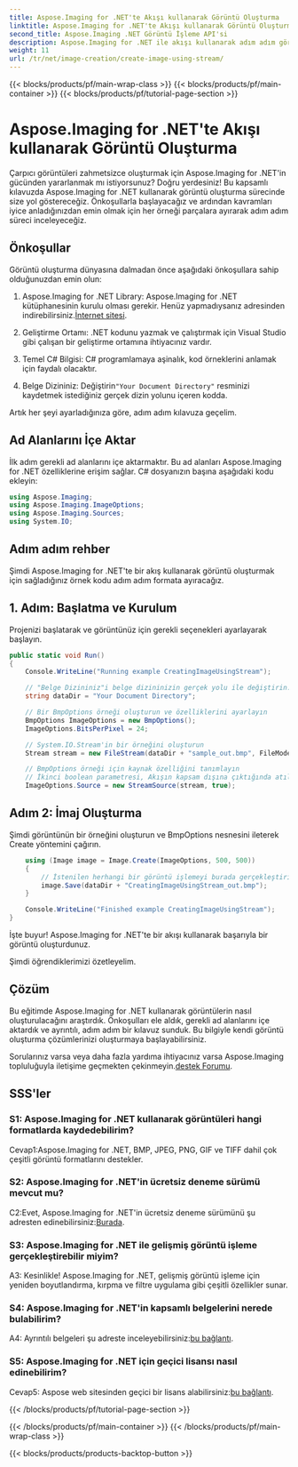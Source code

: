 ```yaml
---
title: Aspose.Imaging for .NET'te Akışı kullanarak Görüntü Oluşturma
linktitle: Aspose.Imaging for .NET'te Akışı kullanarak Görüntü Oluşturma
second_title: Aspose.Imaging .NET Görüntü İşleme API'si
description: Aspose.Imaging for .NET ile akışı kullanarak adım adım görüntü oluşturmayı öğrenin. Kapsamlı kılavuz, önkoşullar ve SSS'ler dahildir.
weight: 11
url: /tr/net/image-creation/create-image-using-stream/
---
```


{{< blocks/products/pf/main-wrap-class >}}
{{< blocks/products/pf/main-container >}}
{{< blocks/products/pf/tutorial-page-section >}}

# Aspose.Imaging for .NET'te Akışı kullanarak Görüntü Oluşturma

Çarpıcı görüntüleri zahmetsizce oluşturmak için Aspose.Imaging for .NET'in gücünden yararlanmak mı istiyorsunuz? Doğru yerdesiniz! Bu kapsamlı kılavuzda Aspose.Imaging for .NET kullanarak görüntü oluşturma sürecinde size yol göstereceğiz. Önkoşullarla başlayacağız ve ardından kavramları iyice anladığınızdan emin olmak için her örneği parçalara ayırarak adım adım süreci inceleyeceğiz.

## Önkoşullar

Görüntü oluşturma dünyasına dalmadan önce aşağıdaki önkoşullara sahip olduğunuzdan emin olun:

1.  Aspose.Imaging for .NET Library: Aspose.Imaging for .NET kütüphanesinin kurulu olması gerekir. Henüz yapmadıysanız adresinden indirebilirsiniz.[İnternet sitesi](https://releases.aspose.com/imaging/net/).

2. Geliştirme Ortamı: .NET kodunu yazmak ve çalıştırmak için Visual Studio gibi çalışan bir geliştirme ortamına ihtiyacınız vardır.

3. Temel C# Bilgisi: C# programlamaya aşinalık, kod örneklerini anlamak için faydalı olacaktır.

4.  Belge Dizininiz: Değiştirin`"Your Document Directory"` resminizi kaydetmek istediğiniz gerçek dizin yolunu içeren kodda.

Artık her şeyi ayarladığınıza göre, adım adım kılavuza geçelim.

## Ad Alanlarını İçe Aktar

İlk adım gerekli ad alanlarını içe aktarmaktır. Bu ad alanları Aspose.Imaging for .NET özelliklerine erişim sağlar. C# dosyanızın başına aşağıdaki kodu ekleyin:

```csharp
using Aspose.Imaging;
using Aspose.Imaging.ImageOptions;
using Aspose.Imaging.Sources;
using System.IO;
```

## Adım adım rehber

Şimdi Aspose.Imaging for .NET'te bir akış kullanarak görüntü oluşturmak için sağladığınız örnek kodu adım adım formata ayıracağız.

## 1. Adım: Başlatma ve Kurulum

Projenizi başlatarak ve görüntünüz için gerekli seçenekleri ayarlayarak başlayın.

```csharp
public static void Run()
{
    Console.WriteLine("Running example CreatingImageUsingStream");

    // "Belge Dizininiz"i belge dizininizin gerçek yolu ile değiştirin.
    string dataDir = "Your Document Directory";

    // Bir BmpOptions örneği oluşturun ve özelliklerini ayarlayın
    BmpOptions ImageOptions = new BmpOptions();
    ImageOptions.BitsPerPixel = 24;

    // System.IO.Stream'in bir örneğini oluşturun
    Stream stream = new FileStream(dataDir + "sample_out.bmp", FileMode.Create);

    // BmpOptions örneği için kaynak özelliğini tanımlayın
    // İkinci boolean parametresi, Akışın kapsam dışına çıktığında atılıp atılmayacağını belirler
    ImageOptions.Source = new StreamSource(stream, true);
```

## Adım 2: İmaj Oluşturma

Şimdi görüntünün bir örneğini oluşturun ve BmpOptions nesnesini ileterek Create yöntemini çağırın.

```csharp
    using (Image image = Image.Create(ImageOptions, 500, 500))
    {
        // İstenilen herhangi bir görüntü işlemeyi burada gerçekleştirin
        image.Save(dataDir + "CreatingImageUsingStream_out.bmp");
    }

    Console.WriteLine("Finished example CreatingImageUsingStream");
}
```

İşte buyur! Aspose.Imaging for .NET'te bir akışı kullanarak başarıyla bir görüntü oluşturdunuz.

Şimdi öğrendiklerimizi özetleyelim.

## Çözüm

Bu eğitimde Aspose.Imaging for .NET kullanarak görüntülerin nasıl oluşturulacağını araştırdık. Önkoşulları ele aldık, gerekli ad alanlarını içe aktardık ve ayrıntılı, adım adım bir kılavuz sunduk. Bu bilgiyle kendi görüntü oluşturma çözümlerinizi oluşturmaya başlayabilirsiniz.

 Sorularınız varsa veya daha fazla yardıma ihtiyacınız varsa Aspose.Imaging topluluğuyla iletişime geçmekten çekinmeyin.[destek Forumu](https://forum.aspose.com/).

## SSS'ler

### S1: Aspose.Imaging for .NET kullanarak görüntüleri hangi formatlarda kaydedebilirim?

Cevap1:Aspose.Imaging for .NET, BMP, JPEG, PNG, GIF ve TIFF dahil çok çeşitli görüntü formatlarını destekler.

### S2: Aspose.Imaging for .NET'in ücretsiz deneme sürümü mevcut mu?

 C2:Evet, Aspose.Imaging for .NET'in ücretsiz deneme sürümünü şu adresten edinebilirsiniz:[Burada](https://releases.aspose.com/).

### S3: Aspose.Imaging for .NET ile gelişmiş görüntü işleme gerçekleştirebilir miyim?

A3: Kesinlikle! Aspose.Imaging for .NET, gelişmiş görüntü işleme için yeniden boyutlandırma, kırpma ve filtre uygulama gibi çeşitli özellikler sunar.

### S4: Aspose.Imaging for .NET'in kapsamlı belgelerini nerede bulabilirim?

 A4: Ayrıntılı belgeleri şu adreste inceleyebilirsiniz:[bu bağlantı](https://reference.aspose.com/imaging/net/).

### S5: Aspose.Imaging for .NET için geçici lisansı nasıl edinebilirim?

 Cevap5: Aspose web sitesinden geçici bir lisans alabilirsiniz:[bu bağlantı](https://purchase.aspose.com/temporary-license/).

{{< /blocks/products/pf/tutorial-page-section >}}

{{< /blocks/products/pf/main-container >}}
{{< /blocks/products/pf/main-wrap-class >}}

{{< blocks/products/products-backtop-button >}}
